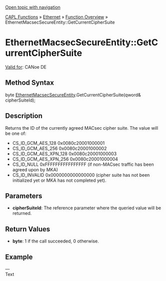 [Open topic with navigation](../../../../../CANoeDEFamily.htm#Topics/CAPLFunctions/IP/Methods/CAPLfunctionGetCurrentCipherSuite.md)

[CAPL Functions](../../CAPLfunctions.md) » [Ethernet](../CAPLEthernetStartPage.md) » [Function Overview](../CAPLfunctionsIPOverview.md) » EthernetMacsecSecureEntity::GetCurrentCipherSuite

# EthernetMacsecSecureEntity::GetCurrentCipherSuite

[Valid for](../../../Shared/FeatureAvailability.md):  CANoe DE

## Method Syntax

byte [EthernetMacsecSecureEntity](../Objects/CAPLfunctionEthernetMacsecSecureEntity.md).GetCurrentCipherSuite(qword& cipherSuiteId);

## Description

Returns the ID of the currently agreed MACsec cipher suite. The value will be one of:

- CS_ID_GCM_AES_128        0x0080c20001000001
- CS_ID_GCM_AES_256        0x0080c20001000002
- CS_ID_GCM_AES_XPN_128    0x0080c20001000003
- CS_ID_GCM_AES_XPN_256    0x0080c20001000004
- CS_ID_NULL               0xFFFFFFFFFFFFFFFF (if non-MACsec traffic has been agreed upon by MKA)
- CS_ID_INVALID            0x0000000000000000 (cipher suite has not been initialized yet or MKA has not completed yet).

## Parameters

- **cipherSuiteId**: The reference parameter where the queried value will be returned.

## Return Values

- **byte**: 1 if the call succeeded, 0 otherwise.

## Example

—  
Text
